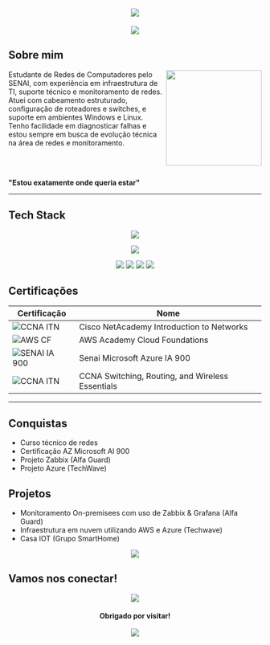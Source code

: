 <h1 align="center">
  <img src="https://capsule-render.vercel.app/api?type=cylinder&height=200&color=46295A&text=Kaique%20Betti🦇&section=header&reversal=false&textBg=false&fontColor=FFFFFF&fontSize=70&fontAlign=52&animation=fadeIn&stroke=2&fontAlignY=51">
</h1>

<p align="center">
  <img src="https://readme-typing-svg.herokuapp.com?font=Fira+Code&weight=200&size=17&duration=1000&pause=5000&color=8F54B8&center=true&vCenter=true&repeat=false&width=440&lines=Network+Monitoring+%7C+Infrastructure+Engineer">
</p>

## Sobre mim

<img align="right" height="190" src="https://i.pinimg.com/originals/85/3a/0d/853a0df2e9ab62f8f8e413ab5fe0a5d3.gif">

Estudante de Redes de Computadores pelo SENAI, com experiência em infraestrutura de TI, suporte técnico e monitoramento de redes. 
Atuei com cabeamento estruturado, configuração de roteadores e switches, e suporte em ambientes Windows e Linux. 
Tenho facilidade em diagnosticar falhas e estou sempre em busca de evolução técnica na área de redes e monitoramento.

<br><br>

**"Estou exatamente onde queria estar"**

---

## Tech Stack

<p align="center">
  <img src="https://skillicons.dev/icons?i=aws,azure,arduino,debian,git,grafana,linux,nginx,powershell,ubuntu,vscode,windows,github,html">
</p>
<p align="center">
  <img src="https://img.shields.io/badge/ChatGPT-74aa9c?logo=openai&logoColor=white">
</p>
<p align="center">
  <img src="https://img.shields.io/badge/Obsidian-%23483699.svg?&logo=obsidian&logoColor=white">
  <img src="https://img.shields.io/badge/Miro-050038?logo=miro&logoColor=fff">
  <img src="https://img.shields.io/badge/Trello-0052CC?logo=trello&logoColor=fff">
  <img src="https://img.shields.io/badge/Notion-000?logo=notion&logoColor=fff">
</p>

  ## Certificações

  | Certificação | Nome | 
  | --- | --- |
  | ![CCNA ITN](https://img.shields.io/badge/-Cisco_Introduction%20_To_Networks-t?style=flat-square&logo=cisco&color=black&link=https%3A%2F%2Fwww.credly.com%2Fearner%2Fearned%2Fbadge%2F89226e14-49e2-43e0-8e09-b90a244951f7) | Cisco NetAcademy Introduction to Networks |
  | ![AWS CF](https://img.shields.io/badge/_-AWS_Academy_Cloud_Foundations-t?style=flat-square&logo=amazonwebservices&logoColor=yellow&labelColor=black&color=black&link=https%3A%2F%2Fwww.credly.com%2Fbadges%2Fafe53874-04d2-4187-91d7-b85e94785289%2Flinked_in_profile) | AWS Academy Cloud Foundations
  | ![SENAI IA 900](https://img.shields.io/badge/SENAI_-Microsoft_Azure_IA_900-t?style=flat-square&labelColor=%23FF0000&color=black&link=https%3A%2F%2Fwww.sp.senai.br%2Fconsulta-certificado%3Fqrcode%3D13425154447%2F15059858) | Senai Microsoft Azure IA 900
  | ![CCNA ITN](https://img.shields.io/badge/-Cisco_Switching_Routing_and_Wireless_Essentials-t?style=flat-square&logo=cisco&color=black&link=https%3A%2F%2Fwww.credly.com%2Fbadges%2Ffe82c8d8-7e2e-4f47-8bef-b5bc9c616e6d) | CCNA Switching, Routing, and Wireless Essentials

  ---

  ## Conquistas
  
  - Curso técnico de redes
  - Certificação AZ Microsoft AI 900
  - Projeto Zabbix (Alfa Guard)
  - Projeto Azure (TechWave)

  ## Projetos

  - Monitoramento On-premisees com uso de Zabbix & Grafana (Alfa Guard)
  - Infraestrutura em nuvem utilizando AWS e Azure (Techwave)
  - Casa IOT (Grupo SmartHome)


<p align="center">
  <img src="https://github-readme-streak-stats.herokuapp.com?user=G4lvaobett&theme=shadow-purple&hide_border=true&short_numbers=true&mode=weekly">
</p>

## Vamos nos conectar!

<p align="center">
  <a href="https://www.linkedin.com/in/kaiquebetti/"><img src="https://custom-icon-badges.demolab.com/badge/LinkedIn-0A66C2?logo=linkedin-white&logoColor=fff"></a>
</p>

<h4 align="center">
  Obrigado por visitar!
<div>
  <br>
  <img src="https://komarev.com/ghpvc/?username=G4lvaobett&color=blueviolet"
</div>
</h4>
